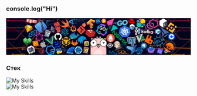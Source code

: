 ### console.log("Hi")

<img src="./assets/header_1.png" />

### Стек

![My Skills](https://skillicons.dev/icons?i=ts,js,react,redux,webpack,html,css,sass)
<br/>
![My Skills](https://skillicons.dev/icons?i=nodejs,express,mongodb)
